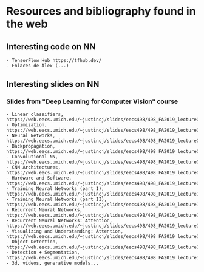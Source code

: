 # Resources and bibliography found in the web

## Interesting code on NN
    - TensorFlow Hub https://tfhub.dev/
    - Enlaces de Álex (...)

## Interesting slides on NN

### Slides from "Deep Learning for Computer Vision" course
    - Linear classifiers, https://web.eecs.umich.edu/~justincj/slides/eecs498/498_FA2019_lecture03.pdf
    - Optimization, https://web.eecs.umich.edu/~justincj/slides/eecs498/498_FA2019_lecture04.pdf
    - Neural Networks, https://web.eecs.umich.edu/~justincj/slides/eecs498/498_FA2019_lecture05.pdf
    - Backpropagation, https://web.eecs.umich.edu/~justincj/slides/eecs498/498_FA2019_lecture06.pdf
    - Convolutional NN, https://web.eecs.umich.edu/~justincj/slides/eecs498/498_FA2019_lecture06.pdf
    - CNN Architectures, https://web.eecs.umich.edu/~justincj/slides/eecs498/498_FA2019_lecture08.pdf
    - Hardware and Software, https://web.eecs.umich.edu/~justincj/slides/eecs498/498_FA2019_lecture09.pdf
    - Training Neural Networks (part I), https://web.eecs.umich.edu/~justincj/slides/eecs498/498_FA2019_lecture10.pdf
    - Training Neural Networks (part II), https://web.eecs.umich.edu/~justincj/slides/eecs498/498_FA2019_lecture11.pdf
    - Recurrent Neural Networks, https://web.eecs.umich.edu/~justincj/slides/eecs498/498_FA2019_lecture12.pdf
    - Recurrent Neural Networks: Attention, https://web.eecs.umich.edu/~justincj/slides/eecs498/498_FA2019_lecture13.pdf
    - Visualizing and Understanding: Attention, https://web.eecs.umich.edu/~justincj/slides/eecs498/498_FA2019_lecture14.pdf
    - Object Detection, https://web.eecs.umich.edu/~justincj/slides/eecs498/498_FA2019_lecture15.pdf
    - Detection + Segmentation, https://web.eecs.umich.edu/~justincj/slides/eecs498/498_FA2019_lecture16.pdf
    - 3d, vídeos, generative models...

